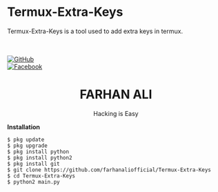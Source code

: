 # Termux-Extra-Keys
Termux-Extra-Keys is a tool used to add extra keys in termux.

</br><br>
[![GitHub](https://img.shields.io/badge/GitHub-Farhan%20Ali-blue)](https://github.com/farhanaliofficial/)<br>
[![Facebook](https://img.shields.io/badge/Facebook-Farhan%20Ali-blue)](https://www.facebook.com/farhanaliofficials)


<h1 align="center">FARHAN ALI</h1>
<p align="center">
      Hacking is Easy
</p>



<b>Installation</b>
```
$ pkg update
$ pkg upgrade
$ pkg install python
$ pkg install python2
$ pkg install git
$ git clone https://github.com/farhanaliofficial/Termux-Extra-Keys
$ cd Termux-Extra-Keys
$ python2 main.py
```
